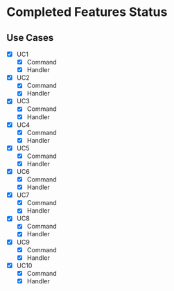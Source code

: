 ﻿# Completed Features Status

## Use Cases

* [X] UC1
  * [X] Command
  * [X] Handler
* [X] UC2
  * [X] Command
  * [X] Handler
* [X] UC3
  * [X] Command
  * [X] Handler
* [X] UC4
  * [X] Command
  * [X] Handler
* [X] UC5
  * [X] Command
  * [X] Handler
* [X] UC6
  * [X] Command
  * [X] Handler
* [X] UC7
  * [X] Command
  * [X] Handler
* [X] UC8
  * [X] Command
  * [X] Handler
* [X] UC9
  * [X] Command
  * [X] Handler
* [X] UC10
  * [X] Command
  * [X] Handler
